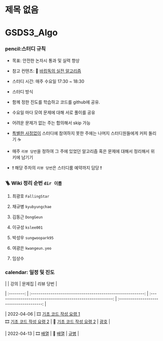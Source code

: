 # 제목 없음

# **GSDS3_Algo**

### **pencil:스터디 규칙**

- 목표: 안전한 논자시 통과 및 실력 향상
- 참고 컨텐츠: :book: [바킹독의 실전 알고리즘](https://www.youtube.com/watch?v=LcOIobH7ues&list=PLtqbFd2VIQv4O6D6l9HcD732hdrnYb6CY)
- 스터디 시간: 매주 수요일 17:30 ~ 18:30
- 스터디 방식

- 함께 정한 진도를 학습하고 코드를 github에 공유.

- 수요일 마다 모여 문제에 대해 서로 풀이를 공유

- 어려운 문제가 없는 주는 합의해서 skip 가능

- <u>특별한 사정없이</u> 스터디에 참여하지 못한 주에는 나머지 스터디원들에게 커피 돌리기 :coffee:

- 매주 `리뷰 당번`을 정하여 그 주에 있었던 알고리즘 혹은 문제에 대해서 정리해서 위키에 남기기

- :exclamation: 해당 주차의 `리뷰 당번`은 스터디룸 예약까지 담당 :exclamation:

### **🪜 Wiki 정리 순번 `dir 이름`**

1. 최광호 `FallingStar`

2. 채규병 `kyubyungchae`

3. 김동근 `DongGeun`

4. 이규성 `kslee001`

5. 박성우 `sungwoopark95`

6. 여광은 `kwangeun.yeo`

7. 임상수

### **calendar: 일정 및 진도**

|            |                             강의                             |                            문제집                            |                 리뷰 당번                 |

| :--------: | :----------------------------------------------------------: | :----------------------------------------------------------: | :---------------------------------------: |

| 2022-04-06 | :film_strip: [기초 코드 작성 요령 1](https://youtu.be/9MMKsrvRiw4)<br>  :film_strip: [기초 코드 작성 요령 2](https://youtu.be/6lhVHP8bkPA) | :bookmark_tabs: [기초 코드 작성 요령 2](https://www.acmicpc.net/workbook/view/7306) | [광호](https://github.com/FallingStar624) |

| 2022-04-13 | :film_strip: [배열](https://www.youtube.com/watch?v=mBeyFsHqzHg&list=PLtqbFd2VIQv4O6D6l9HcD732hdrnYb6CY&index=4) | :bookmark_tabs: [배열](https://www.acmicpc.net/workbook/view/7307) |     [규병](https://github.com/qqplot)     |